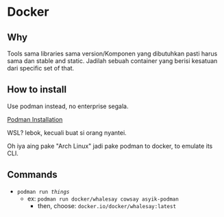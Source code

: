 # Docker

## Why

Tools sama libraries sama version/Komponen yang dibutuhkan pasti harus sama dan stable and static. Jadilah sebuah container yang berisi kesatuan dari specific set of that.

## How to install

Use podman instead, no enterprise segala.

[Podman Installation](https://podman.io/docs/installation)

WSL? lebok, kecuali buat si orang nyantei.

Oh iya aing pake "Arch Linux" jadi pake podman to docker, to emulate its CLI.

## Commands

- `podman run `_`things`_
  - ex: `podman run docker/whalesay cowsay asyik-podman`
    - then, choose: `docker.io/docker/whalesay:latest`
